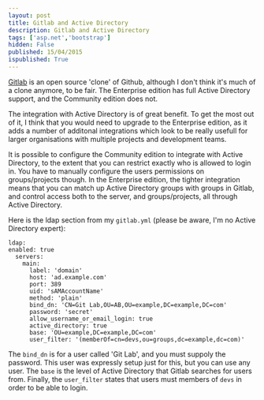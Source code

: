 ```yaml
---
layout: post
title: Gitlab and Active Directory
description: Gitlab and Active Directory
tags: ['asp.net','bootstrap']
hidden: False
published: 15/04/2015
ispublished: True
---
```

[Gitlab](http://www.gitlab.com) is an open source 'clone' of Github, although I don't think it's much of a clone anymore, to be fair. The Enterprise edition has full Active Directory support, and the Community edition does not. 

The integration with Active Directory is of great benefit. To get the most out of it, I think that you would need to upgrade to the Enterprise edition, as it adds a number of additonal integrations which look to be really usefull for larger organisations with multiple projects and development teams.

It is possible to configure the Community edition to integrate with Active Directory, to the extent that you can restrict exactly who is allowed to login in. You have to manually configure the users permissions on groups/projects though. In the Enterprise edition, the tighter integration means that you can match up Active Directory groups with groups in Gitlab, and control access both to the server, and groups/projects, all through Active Directory.

Here is the ldap section from my `gitlab.yml` (please be aware, I'm no Active Directory expert):

    ldap:
    enabled: true
      servers:
        main:
          label: 'domain'
          host: 'ad.example.com'
          port: 389 
          uid: 'sAMAccountName'
          method: 'plain' 
          bind_dn: 'CN=Git Lab,OU=AB,OU=example,DC=example,DC=com'
          password: 'secret'
          allow_username_or_email_login: true
          active_directory: true
          base: 'OU=example,DC=example,DC=com'
          user_filter: '(memberOf=cn=devs,ou=groups,dc=example,dc=com)'

The `bind_dn` is for a user called 'Git Lab', and you must suppoly the password. This user was expressly setup just for this, but you can use any user. The `base` is the level of Active Directory that Gitlab searches for users from. Finally, the `user_filter` states that users must members of `devs` in order to be able to login.
